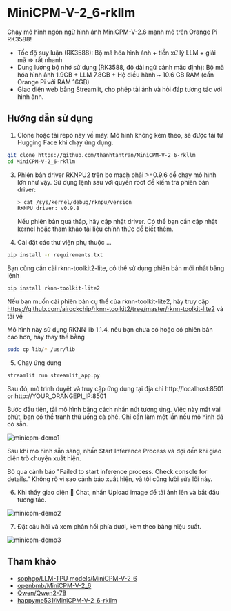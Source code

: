 # MiniCPM-V-2_6-rkllm

Chạy mô hình ngôn ngữ hình ảnh MiniCPM-V-2.6 mạnh mẽ trên Orange Pi RK3588!

- Tốc độ suy luận (RK3588): Bộ mã hóa hình ảnh + tiền xử lý LLM + giải mã => rất nhanh
- Dung lượng bộ nhớ sử dụng (RK3588, độ dài ngữ cảnh mặc định): Bộ mã hóa hình ảnh 1.9GB + LLM 7.8GB + Hệ điều hành ~ 10.6 GB RAM (cần Orange Pi với RAM 16GB)
- Giao diện web bằng Streamlit, cho phép tải ảnh và hỏi đáp tương tác với hình ảnh.

## Hướng dẫn sử dụng

1. Clone hoặc tải repo này về máy. Mô hình không kèm theo, sẽ được tải từ Hugging Face khi chạy ứng dụng.

```bash
git clone https://github.com/thanhtantran/MiniCPM-V-2_6-rkllm
cd MiniCPM-V-2_6-rkllm
```
   
3. Phiên bản driver RKNPU2 trên bo mạch phải >=0.9.6 để chạy mô hình lớn như vậy. 
   Sử dụng lệnh sau với quyền root để kiểm tra phiên bản driver:
   ```bash
   > cat /sys/kernel/debug/rknpu/version 
   RKNPU driver: v0.9.8
   ```
   Nếu phiên bản quá thấp, hãy cập nhật driver. Có thể bạn cần cập nhật kernel hoặc tham khảo tài liệu chính thức để biết thêm.
   
4. Cài đặt các thư viện phụ thuộc ...

```bash
pip install -r requirements.txt
```
Bạn cũng cần cài rknn-toolkit2-lite, có thể sử dụng phiên bản mới nhất bằng lệnh

```bash
pip install rknn-toolkit-lite2
```
Nếu bạn muốn cài phiên bản cụ thể của rknn-toolkit-lite2, hãy truy cập https://github.com/airockchip/rknn-toolkit2/tree/master/rknn-toolkit-lite2 và tải về

Mô hình này sử dụng RKNN lib 1.1.4, nếu bạn chưa có hoặc có phiên bản cao hơn, hãy thay thế bằng

```bash
sudo cp lib/* /usr/lib

```

5. Chạy ứng dụng
   
```bash
streamlit run streamlit_app.py
```
Sau đó, mở trình duyệt và truy cập ứng dụng tại địa chỉ http://localhost:8501 or http://YOUR_ORANGEPI_IP:8501

Bước đầu tiên, tải mô hình bằng cách nhấn nút tương ứng. Việc này mất vài phút, bạn có thể tranh thủ uống cà phê. Chỉ cần làm một lần nếu mô hình đã có sẵn.

![minicpm-demo1](https://github.com/user-attachments/assets/5e893143-3387-4806-87e6-f75f02313296)

Sau khi mô hình sẵn sàng, nhấn Start Inference Process và đợi đến khi giao diện trò chuyện xuất hiện.

Bỏ qua cảnh báo "Failed to start inference process. Check console for details." Không rõ vì sao cảnh báo xuất hiện, và tôi cũng lười sửa lỗi này.

6. Khi thấy giao diện 💬 Chat, nhấn Upload image để tải ảnh lên và bắt đầu tương tác.

![minicpm-demo2](https://github.com/user-attachments/assets/b8348ce2-f957-45dc-a0fd-8f1ec89efde8)

7. Đặt câu hỏi và xem phản hồi phía dưới, kèm theo bảng hiệu suất.

![minicpm-demo3](https://github.com/user-attachments/assets/c1a61f09-ca17-4893-adcd-fcd11c6b6a43)

## Tham khảo

- [sophgo/LLM-TPU models/MiniCPM-V-2_6](https://github.com/sophgo/LLM-TPU/tree/main/models/MiniCPM-V-2_6)
- [openbmb/MiniCPM-V-2_6](https://huggingface.co/openbmb/MiniCPM-V-2_6)
- [Qwen/Qwen2-7B](https://huggingface.co/Qwen/Qwen2-7B)
- [happyme531/MiniCPM-V-2_6-rkllm](https://huggingface.co/happyme531/MiniCPM-V-2_6-rkllm)
